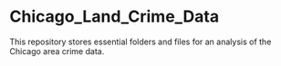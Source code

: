 # Chicago_Land_Crime_Data
This repository stores essential folders and files for an analysis of the Chicago area crime data.
